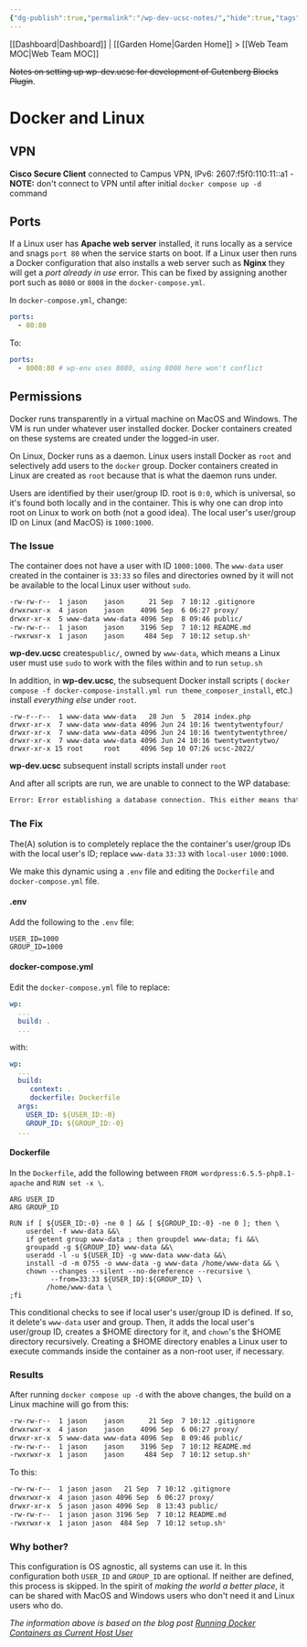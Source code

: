 ```yaml
---
{"dg-publish":true,"permalink":"/wp-dev-ucsc-notes/","hide":true,"tags":["work","tech"],"noteIcon":"3","created":"2024-09-05T10:03:07.009-07:00","updated":"2024-09-20T10:22:29.635-07:00"}
---
```


[[Dashboard\|Dashboard]] | [[Garden Home\|Garden Home]] > [[Web Team MOC\|Web Team MOC]]

~~Notes on setting up wp-dev.ucsc for development of Gutenberg Blocks Plugin~~.

# Docker and Linux

## VPN

**Cisco Secure Client** connected to Campus VPN, IPv6: 2607:f5f0:110:11::a1
	- **NOTE:** don't connect to VPN until after initial `docker compose up -d` command
## Ports

If a Linux user has **Apache web server** installed, it runs locally as a service and snags `port 80` when the service starts on boot. If a Linux user then runs a Docker configuration that also installs a web server such as **Nginx** they will get a *port already in use* error. This can be fixed by assigning another port such as `8080` or `8008` in the `docker-compose.yml`.

In `docker-compose.yml`, change:
```YAML
ports:
  - 80:80
```

To:
```YAML
ports:
  - 8008:80 # wp-env uses 8080, using 8008 here won't conflict
```
## Permissions

Docker runs transparently in a virtual machine on MacOS and Windows. The VM is run under whatever user installed docker. Docker containers created on these systems are created under the logged-in user.

On Linux, Docker runs as a daemon. Linux users install Docker as `root` and selectively add users to the `docker` group. Docker containers created in Linux are created as `root` because that is what the daemon runs under. 

Users are identified by their user/group ID. root is `0:0`, which is universal, so it's found both locally and in the container. This is why one can drop into root on Linux to work on both (not a good idea).  The local user's user/group ID on Linux (and MacOS) is `1000:1000`. 
### The Issue

The container does not have a user with ID `1000:1000`. The `www-data` user created in the container is `33:33` so files and directories owned by it will not be available to the local Linux user without `sudo`. 

```Bash
-rw-rw-r--  1 jason    jason      21 Sep  7 10:12 .gitignore
drwxrwxr-x  4 jason    jason    4096 Sep  6 06:27 proxy/
drwxr-xr-x  5 www-data www-data 4096 Sep  8 09:46 public/
-rw-rw-r--  1 jason    jason    3196 Sep  7 10:12 README.md
-rwxrwxr-x  1 jason    jason     484 Sep  7 10:12 setup.sh*
```
**wp-dev.ucsc**  creates`public/`, owned by `www-data`, which means a Linux user must use `sudo` to work with the files within and to run `setup.sh` 

In addition, in **wp-dev.ucsc**, the subsequent Docker install scripts ( `docker compose -f docker-compose-install.yml run theme_composer_install`, etc.) install *everything else* under `root`.

```Shell
-rw-r--r--  1 www-data www-data   28 Jun  5  2014 index.php
drwxr-xr-x  7 www-data www-data 4096 Jun 24 10:16 twentytwentyfour/
drwxr-xr-x  7 www-data www-data 4096 Jun 24 10:16 twentytwentythree/
drwxr-xr-x  7 www-data www-data 4096 Jun 24 10:16 twentytwentytwo/
drwxr-xr-x 15 root     root     4096 Sep 10 07:26 ucsc-2022/
```
**wp-dev.ucsc** subsequent install scripts install under `root`

And after all scripts are run, we are unable to connect to the WP database:

```bash
Error: Error establishing a database connection. This either means that the username and password information in your `wp-config.php` file is incorrect or that contact with the database server at `db` could not be established. This could mean your host’s database server is down.
```

### The Fix

The(A) solution is to completely replace the the container's user/group IDs with the local user's ID; replace `www-data` `33:33` with `local-user` `1000:1000`.  

We make this dynamic using a `.env` file and editing the `Dockerfile` and `docker-compose.yml` file.
#### .env

Add the following to the `.env` file:
```Shell
USER_ID=1000
GROUP_ID=1000
```

#### docker-compose.yml

Edit the `docker-compose.yml` file to replace:
```YAML
wp:
  ...
  build: .
  ...
```

with:
```YAML
wp:
  ...
  build:
     context: .
     dockerfile: Dockerfile
  args:
    USER_ID: ${USER_ID:-0}
    GROUP_ID: ${GROUP_ID:-0}
  ...
```

#### Dockerfile

In the `Dockerfile`,  add the following between `FROM wordpress:6.5.5-php8.1-apache` and `RUN set -x \`.
```Shell
ARG USER_ID
ARG GROUP_ID

RUN if [ ${USER_ID:-0} -ne 0 ] && [ ${GROUP_ID:-0} -ne 0 ]; then \
	userdel -f www-data &&\
	if getent group www-data ; then groupdel www-data; fi &&\
	groupadd -g ${GROUP_ID} www-data &&\
	useradd -l -u ${USER_ID} -g www-data www-data &&\
	install -d -m 0755 -o www-data -g www-data /home/www-data && \
	chown --changes --silent --no-dereference --recursive \
		  --from=33:33 ${USER_ID}:${GROUP_ID} \
		 /home/www-data \
;fi
```

This conditional checks to see if local user's user/group ID is defined. If so, it delete's `www-data` user and group. Then, it adds the local user's user/group ID, creates a $HOME directory for it, and `chown`'s the $HOME directory recursively. Creating a $HOME directory enables a Linux user to execute commands inside the container as a non-root user, if necessary.
### Results

After running `docker compose up -d` with  the above changes, the build on a Linux machine will go from this:
```Bash
-rw-rw-r--  1 jason    jason      21 Sep  7 10:12 .gitignore
drwxrwxr-x  4 jason    jason    4096 Sep  6 06:27 proxy/
drwxr-xr-x  5 www-data www-data 4096 Sep  8 09:46 public/
-rw-rw-r--  1 jason    jason    3196 Sep  7 10:12 README.md
-rwxrwxr-x  1 jason    jason     484 Sep  7 10:12 setup.sh*
```

To this:
```Bash
-rw-rw-r--  1 jason jason   21 Sep  7 10:12 .gitignore
drwxrwxr-x  4 jason jason 4096 Sep  6 06:27 proxy/
drwxr-xr-x  5 jason jason 4096 Sep  8 13:43 public/
-rw-rw-r--  1 jason jason 3196 Sep  7 10:12 README.md
-rwxrwxr-x  1 jason jason  484 Sep  7 10:12 setup.sh*
```

### Why bother?

This configuration is OS agnostic, all systems can use it. In this configuration both `USER_ID` and `GROUP_ID` are optional. If neither are defined, this process is skipped. In the spirit of *making the world a better place*, it can be shared with MacOS and Windows users who don't need it and Linux users who do.

*The information above is based on the blog post [Running Docker Containers as Current Host User](https://jtreminio.com/blog/running-docker-containers-as-current-host-user/)*
